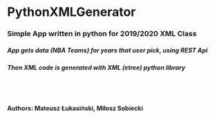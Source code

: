 # PythonXMLGenerator

### Simple App written in python for 2019/2020 XML Class
##### App gets data (NBA Teams) for years that user pick, using REST Api
##### Then XML code is generated with XML (etree) python library 
<br>
<br>

#### Authors: Mateusz Łukasiński, Miłosz Sobiecki

